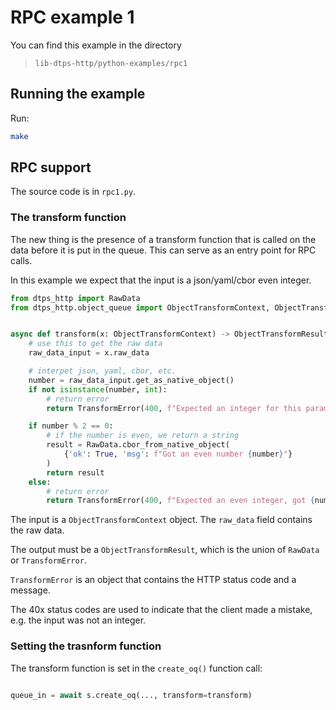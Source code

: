 # RPC example 1

You can find this example in the directory

> `lib-dtps-http/python-examples/rpc1`

## Running the example

Run:

```bash
make
```

## RPC support

The source code is in `rpc1.py`.

### The transform function

The new thing is the presence of a transform function that is called on the data before it is put in the queue.
This can serve as an entry point for RPC calls.

In this example we expect that the input is a json/yaml/cbor even integer.

```python
from dtps_http import RawData
from dtps_http.object_queue import ObjectTransformContext, ObjectTransformResult, TransformError


async def transform(x: ObjectTransformContext) -> ObjectTransformResult:
    # use this to get the raw data
    raw_data_input = x.raw_data

    # interpet json, yaml, cbor, etc.
    number = raw_data_input.get_as_native_object()
    if not isinstance(number, int):
        # return error
        return TransformError(400, f"Expected an integer for this parameter, got {type(number)}")

    if number % 2 == 0:
        # if the number is even, we return a string
        result = RawData.cbor_from_native_object(
            {'ok': True, 'msg': f"Got an even number {number}"}
        )
        return result
    else:
        # return error
        return TransformError(400, f"Expected an even integer, got {number}")

```

The input is a `ObjectTransformContext` object. The `raw_data` field contains the raw data.

The output must be a `ObjectTransformResult`, which is the union of `RawData` or  `TransformError`.

`TransformError` is an object that contains the HTTP status code and a message.

The 40x status codes are used to indicate that the client made a mistake, e.g. the input was not an integer.

### Setting the trasnform function

The transform function is set in the `create_oq()` function call:

```python

queue_in = await s.create_oq(..., transform=transform)
```
